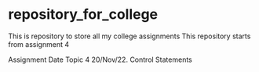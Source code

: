# repository_for_college
This is repository to store all my college assignments
This repository starts from assignment 4


Assignment       Date                 Topic
   4           20/Nov/22.         Control Statements
